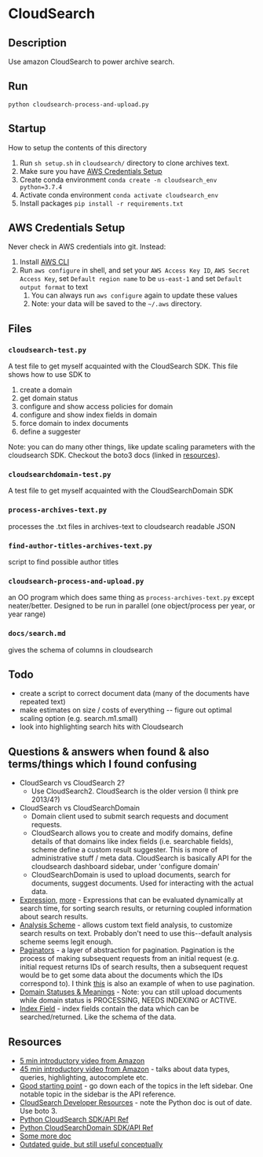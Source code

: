 # CloudSearch

## Description 
Use amazon CloudSearch to power archive search. 

## Run
`python cloudsearch-process-and-upload.py`

## Startup
How to setup the contents of this directory
1. Run `sh setup.sh` in `cloudsearch/` directory to clone archives text.
2. Make sure you have [AWS Credentials Setup](#aws-credentials-setup)
3. Create conda environment `conda create -n cloudsearch_env python=3.7.4`
4. Activate conda environment `conda activate cloudsearch_env`
5. Install packages `pip install -r requirements.txt`

## AWS Credentials Setup
Never check in AWS credentials into git. Instead:
1. Install [AWS CLI](https://docs.aws.amazon.com/cli/latest/userguide/install-cliv2.html)
2. Run `aws configure` in shell, and set your `AWS Access Key ID`, `AWS Secret Access Key`, set `Default region name` to be `us-east-1` and set `Default output format` to text 
   1. You can always run `aws configure` again to update these values
   2. Note: your data will be saved to the `~/.aws` directory.

## Files

### `cloudsearch-test.py`
A test file to get myself acquainted with the CloudSearch SDK.
This file shows how to use SDK to 
1. create a domain
2. get domain status
3. configure and show access policies for domain
4. configure and show index fields in domain
5. force domain to index documents
6. define a suggester

Note: you can do many other things, like update scaling parameters with the cloudsearch SDK. Checkout the boto3 docs (linked in [resources](#resources)).

### `cloudsearchdomain-test.py`
A test file to get myself acquainted with the CloudSearchDomain SDK

### `process-archives-text.py`
processes the .txt files in archives-text to cloudsearch readable JSON

### `find-author-titles-archives-text.py`
script to find possible author titles

### `cloudsearch-process-and-upload.py`
an OO program which does same thing as `process-archives-text.py` except neater/better. Designed to be run in parallel (one object/process per year, or year range)

### `docs/search.md`
gives the schema of columns in cloudsearch

## Todo
- create a script to correct document data (many of the documents have repeated text)
- make estimates on size / costs of everything -- figure out optimal scaling option (e.g. search.m1.small)
- look into highlighting search hits with Cloudsearch

## Questions & answers when found & also terms/things which I found confusing
- CloudSearch vs CloudSearch 2?
  - Use CloudSearch2. CloudSearch is the older version (I think pre 2013/4?)
- CloudSearch vs CloudSearchDomain
  - Domain client used to submit search requests and document requests. 
  - CloudSearch allows you to create and modify domains, define details of that domains like index fields (i.e. searchable fields), scheme define a custom result suggester. This is more of administrative stuff / meta data. CloudSearch is basically API for the cloudsearch dashboard sidebar, under 'configure domain'
  - CloudSearchDomain is used to upload documents, search for documents, suggest documents. Used for interacting with the actual data.
- [Expression](https://docs.aws.amazon.com/cloudsearch/latest/developerguide/API_Expression.html), [more](https://docs.aws.amazon.com/cloudsearch/latest/developerguide/configuring-expressions.html) - Expressions that can be evaluated dynamically at search time, for sorting search results, or returning coupled information about search results. 
- [Analysis Scheme](https://docs.aws.amazon.com/cloudsearch/latest/developerguide/configuring-analysis-schemes.html) - allows custom text field analysis, to customize search results on text. Probably don't need to use this--default analysis scheme seems legit enough.
- [Paginators](https://boto3.amazonaws.com/v1/documentation/api/latest/guide/paginators.html) - a layer of abstraction for pagination. Pagination is the process of making subsequent requests from an initial request (e.g. initial request returns IDs of search results, then a subsequent request would be to get some data about the documents which the IDs correspond to). I think [this](https://docs.aws.amazon.com/cloudsearch/latest/developerguide/paginating-results.html) is also an example of when to use pagination. 
- [Domain Statuses & Meanings](https://docs.aws.amazon.com/cloudsearch/latest/developerguide/getting-domain-info.html) - Note: you can still upload documents while domain status is PROCESSING, NEEDS INDEXING or ACTIVE.
- [Index Field](https://docs.aws.amazon.com/cloudsearch/latest/developerguide/configuring-index-fields.html) - index fields contain the data which can be searched/returned. Like the schema of the data.

## Resources
- [5 min introductory video from Amazon](https://www.youtube.com/watch?v=gpG16MFnEH8)
- [45 min introductory video from Amazon](https://www.youtube.com/watch?v=MaKiGbLEDxg) - talks about data types, queries, highlighting, autocomplete etc. 
- [Good starting point](https://docs.aws.amazon.com/cloudsearch/latest/developerguide/what-is-cloudsearch.html) - go down each of the topics in the left sidebar. One notable topic in the sidebar is the API reference. 
- [CloudSearch Developer Resources](https://aws.amazon.com/cloudsearch/developer-resources/) - note the Python doc is out of date. Use boto 3.
- [Python CloudSearch SDK/API Ref](https://boto3.amazonaws.com/v1/documentation/api/latest/reference/services/cloudsearch.html)
- [Python CloudSearchDomain SDK/API Ref](https://boto3.amazonaws.com/v1/documentation/api/latest/reference/services/cloudsearchdomain.html)
- [Some more doc](https://github.com/awsdocs/amazon-cloudsearch-developer-guide/tree/master/doc_source)
- [Outdated guide, but still useful conceptually](https://boto.readthedocs.io/en/latest/cloudsearch_tut.html)